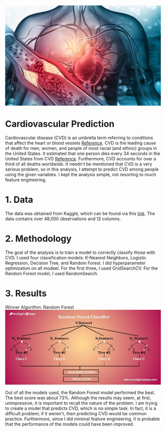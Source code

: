 ![cover_photo](cover_image.jpg)

# Cardiovascular Prediction
Cardiovascular disease (CVD) is an umbrella term referring to conditions that affect
the heart or blood vessels [Reference](https://www.cdc.gov/heartdisease/facts.htm#:~:text=Heart%20disease%20is%20the%20leading,groups%20in%20the%20United%20States.&text=One%20person%20dies%20every%2034,United%20States%20from%20cardiovascular%20disease.&text=About%20697%2C000%20people%20in%20the,1%20in%20every%205%20deaths.). CVD is the leading cause of death for men, women, and people of most racial
(and ethnic) groups in the United States. It estimated that one person dies every 34 seconds in the United States from CVD [Reference](https://www.cdc.gov/heartdisease/facts.htm#:~:text=Heart%20disease%20is%20the%20leading,groups%20in%20the%20United%20States.&text=One%20person%20dies%20every%2034,United%20States%20from%20cardiovascular%20disease.&text=About%20697%2C000%20people%20in%20the,1%20in%20every%205%20deaths.). Furthermore, CVD accounts for over a third of all deaths worldwide. It needn't be mentioned that CVD is a very serious problem, so in this analysis, I attempt to predict CVD among people using the given variables. I kept the analysis simple, not resorting to much feature engineering. 

# 1. Data
The data was obtained from Kaggle, which can be found via this [link](https://www.kaggle.com/datasets/bhadaneeraj/cardio-vascular-disease-detection). 
The data contains over 48,000 observations and 12 columns. 
# 2. Methodology
The goal of the analysis is to train a model to correctly classify those with CVD. I used four classification models: K-Nearest Neighbors, Logistic Regression, Decision Tree, and Random Forest. I did hyperparameter optimization on all modeel. For the first three, I used GridSearchCV. For the Random Forest model, I used RandomSearch. 
# 3. Results 
Winner Algorithm: Random Forest
![Random Forest](rfc_model.jpg) 

Out of all the models used, the Random Forest model performed the best. The best score was about 73%. Although the results may seem, at first, unimpressive, it is important to recall the nature of the problem. I am trying to create a model that predicts CVD, which is no simple task. In fact, it is a difficult problem; if it weren't, then predicting CVD would be common practice. Furthermore, since I did minimal feature engineering, it is probable that the performance of the models could have been improved.